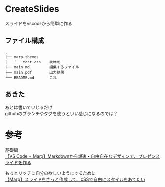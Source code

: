 # CreateSlides

スライドをvscodeから簡単に作る

## ファイル構成

```
.
├── marp-themes
│   └── test.css    装飾用
├── main.md         編集するファイル
├── main.pdf        出力結果
└── README.md       これ
```

## あきた
あとは書いていじるだけ  
githubのブランチやタグを使うといい感じになるのでは？

# 参考

基礎編  
[【VS Code + Marp】Markdownから爆速・自由自在なデザインで、プレゼンスライドを作る](https://qiita.com/tomo_makes/items/aafae4021986553ae1d8)

もっとリッチに自分の欲しいようにするために  
[【Marp】スライドをさっと作成して、CSSで自由にスタイルをあてたい](https://techblog.istyle.co.jp/archives/6356)

